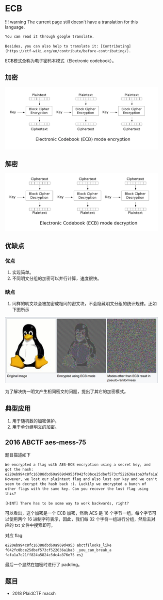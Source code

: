 # ECB
!!! warning
    The current page still doesn't have a translation for this language.

    You can read it through google translate.

    Besides, you can also help to translate it: [Contributing](https://ctf-wiki.org/en/contribute/before-contributing/).



ECB模式全称为电子密码本模式（Electronic codebook）。

## 加密

![](./figure/ecb_encryption.png)

## 解密

![](./figure/ecb_decryption.png)

## 优缺点

### 优点

1. 实现简单。
2. 不同明文分组的加密可以并行计算，速度很快。

### 缺点

1. 同样的明文块会被加密成相同的密文块，不会隐藏明文分组的统计规律。正如下图所示

![image-20180716215135907](./figure/ecb_bad_linux.png)

为了解决统一明文产生相同密文的问题，提出了其它的加密模式。

## 典型应用

1. 用于随机数的加密保护。
2. 用于单分组明文的加密。

## 2016 ABCTF aes-mess-75

 题目描述如下

```
We encrypted a flag with AES-ECB encryption using a secret key, and got the hash: e220eb994c8fc16388dbd60a969d4953f042fc0bce25dbef573cf522636a1ba3fafa1a7c21ff824a5824c5dc4a376e75 However, we lost our plaintext flag and also lost our key and we can't seem to decrypt the hash back :(. Luckily we encrypted a bunch of other flags with the same key. Can you recover the lost flag using this?

[HINT] There has to be some way to work backwards, right?
```

可以看出，这个加密是一个 ECB 加密，然后 AES 是 16 个字节一组，每个字节可以使用两个 16 进制字符表示，因此，我们每 32 个字符一组进行分组，然后去对应的 txt 文件中搜索即可。

对应 flag

```
e220eb994c8fc16388dbd60a969d4953 abctf{looks_like
f042fc0bce25dbef573cf522636a1ba3 _you_can_break_a
fafa1a7c21ff824a5824c5dc4a376e75 es}
```

最后一个显然在加密时进行了 padding。

## 题目

- 2018 PlaidCTF macsh
